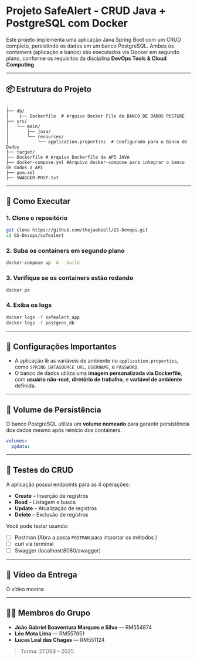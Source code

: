 # Projeto SafeAlert - CRUD Java + PostgreSQL com Docker

Este projeto implementa uma aplicação Java Spring Boot com um CRUD completo, persistindo os dados em um banco PostgreSQL. Ambos os containers (aplicação e banco) são executados via Docker em segundo plano, conforme os requisitos da disciplina **DevOps Tools & Cloud Computing**.

---

## 📦 Estrutura do Projeto

```
.
├── db/
|    ├── Dockerfile  # Arquivo Docker File do BANCO DE DADOS POSTGRE                         
├── src/                        
│   └── main/
│       ├── java/
│       └── resources/
│           └── application.properties  # Configurado para o Banco de Dados
├── target/                    
├── Dockerfile # Arquivo Dockerfile da API JAVA                 
├── docker-compose.yml #Arquivo docker-compose para integrar o banco de dados a API         
├── pom.xml                     
├── SWAGGER-POST.txt           

````

---

## 🚀 Como Executar

### 1. Clone o repositório
```bash
git clone https://github.com/thejaobiell/GS-Devops.git
cd GS-Devops/safealert
````

### 2. Suba os containers em segundo plano

```bash
docker-compose up -d --build
```

### 3. Verifique se os containers estão rodando

```bash
docker ps
```

### 4. Exiba os logs

```bash
docker logs -f safealert_app
docker logs -f postgres_db
```

---

## 🔧 Configurações Importantes

* A aplicação lê as variáveis de ambiente no `application.properties`, como `SPRING_DATASOURCE_URL`, `USERNAME`, e `PASSWORD`.
* O banco de dados utiliza uma **imagem personalizada via Dockerfile**, com **usuário não-root**, **diretório de trabalho**, e **variável de ambiente** definida.

---

## 📁 Volume de Persistência

O banco PostgreSQL utiliza um **volume nomeado** para garantir persistência dos dados mesmo após reinício dos containers.

```yaml
volumes:
  pgdata:
```

---

## 🔄 Testes do CRUD

A aplicação possui endpoints para as 4 operações:

* **Create** – Inserção de registros
* **Read** – Listagem e busca
* **Update** – Atualização de registros
* **Delete** – Exclusão de registros

Você pode testar usando:

* [ ] Postman (Abra a pasta `POSTMAN` para importar os métodos )
* [ ] curl via terminal
* [ ] Swagger (localhost:8080/swagger)

---

## 🎥 Vídeo da Entrega

O vídeo mostra:

---

## 👨‍💻 Membros do Grupo

* **João Gabriel Boaventura Marques e Silva** — RM554874
* **Léo Mota Lima** — RM557851
* **Lucas Leal das Chagas** — RM551124

> Turma: 2TDSB – 2025
